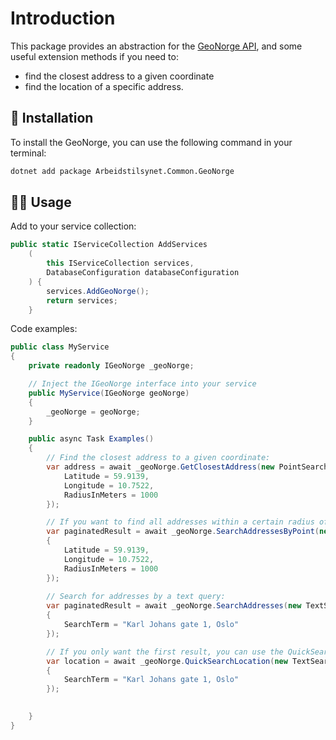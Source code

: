 # Introduction

This package provides an abstraction for the [GeoNorge API](https://ws.geonorge.no/adresser/v1/), and some useful extension methods if you need to:

- find the closest address to a given coordinate
- find the location of a specific address.

## 📖 Installation

To install the GeoNorge, you can use the following command in your terminal:

```bash
dotnet add package Arbeidstilsynet.Common.GeoNorge
```

## 🧑‍💻 Usage

Add to your service collection:

```csharp
public static IServiceCollection AddServices
    (
        this IServiceCollection services,
        DatabaseConfiguration databaseConfiguration
    ) {
        services.AddGeoNorge();
        return services;
    }
```

Code examples:

```csharp
public class MyService
{
    private readonly IGeoNorge _geoNorge;

    // Inject the IGeoNorge interface into your service
    public MyService(IGeoNorge geoNorge)
    {
        _geoNorge = geoNorge;
    }

    public async Task Examples()
    {
        // Find the closest address to a given coordinate:
        var address = await _geoNorge.GetClosestAddress(new PointSearchQuery{
            Latitude = 59.9139,
            Longitude = 10.7522,
            RadiusInMeters = 1000
        });

        // If you want to find all addresses within a certain radius of a point:
        var paginatedResult = await _geoNorge.SearchAddressesByPoint(new PointSearchQuery
        {
            Latitude = 59.9139,
            Longitude = 10.7522,
            RadiusInMeters = 1000
        });
        
        // Search for addresses by a text query:
        var paginatedResult = await _geoNorge.SearchAddresses(new TextSearchQuery
        {
            SearchTerm = "Karl Johans gate 1, Oslo"
        });

        // If you only want the first result, you can use the QuickSearchLocation extension method:
        var location = await _geoNorge.QuickSearchLocation(new TextSearchQuery
        {
            SearchTerm = "Karl Johans gate 1, Oslo"
        });

        
    }
}
```
